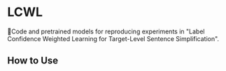 # LCWL

🤗Code and pretrained models for reproducing experiments in "Label Confidence Weighted Learning for Target-Level Sentence Simplification".

## How to Use



